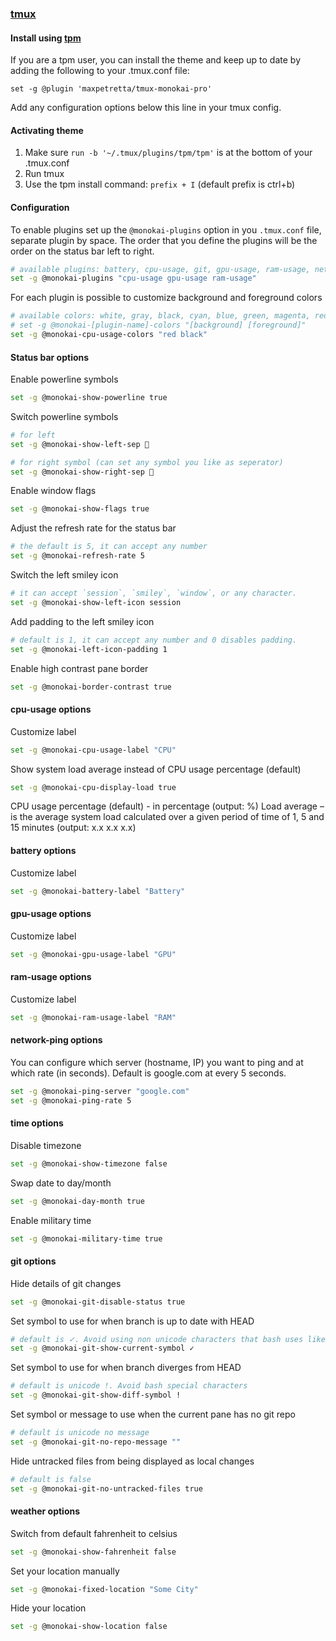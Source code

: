 ### [tmux](https://github.com/tmux/tmux/wiki)

#### Install using [tpm](https://github.com/tmux-plugins/tpm)

If you are a tpm user, you can install the theme and keep up to date by adding the following to your .tmux.conf file:

    set -g @plugin 'maxpetretta/tmux-monokai-pro'

Add any configuration options below this line in your tmux config.

#### Activating theme

1. Make sure `run -b '~/.tmux/plugins/tpm/tpm'` is at the bottom of your .tmux.conf
2. Run tmux
3. Use the tpm install command: `prefix + I` (default prefix is ctrl+b)

#### Configuration

To enable plugins set up the `@monokai-plugins` option in you `.tmux.conf` file, separate plugin by space.
The order that you define the plugins will be the order on the status bar left to right.

```bash
# available plugins: battery, cpu-usage, git, gpu-usage, ram-usage, network, network-bandwidth, network-ping, weather, time
set -g @monokai-plugins "cpu-usage gpu-usage ram-usage"
```

For each plugin is possible to customize background and foreground colors

```bash
# available colors: white, gray, black, cyan, blue, green, magenta, red, yellow
# set -g @monokai-[plugin-name]-colors "[background] [foreground]"
set -g @monokai-cpu-usage-colors "red black"
```

#### Status bar options

Enable powerline symbols

```bash
set -g @monokai-show-powerline true
```

Switch powerline symbols

```bash
# for left
set -g @monokai-show-left-sep 

# for right symbol (can set any symbol you like as seperator)
set -g @monokai-show-right-sep 
```

Enable window flags

```bash
set -g @monokai-show-flags true
```

Adjust the refresh rate for the status bar

```bash
# the default is 5, it can accept any number
set -g @monokai-refresh-rate 5
```

Switch the left smiley icon

```bash
# it can accept `session`, `smiley`, `window`, or any character.
set -g @monokai-show-left-icon session
```

Add padding to the left smiley icon

```bash
# default is 1, it can accept any number and 0 disables padding.
set -g @monokai-left-icon-padding 1
```

Enable high contrast pane border

```bash
set -g @monokai-border-contrast true
```

#### cpu-usage options

Customize label

```bash
set -g @monokai-cpu-usage-label "CPU"
```

Show system load average instead of CPU usage percentage (default)

```bash
set -g @monokai-cpu-display-load true
```

CPU usage percentage (default) - in percentage (output: %)
Load average – is the average system load calculated over a given period of time of 1, 5 and 15 minutes (output: x.x x.x x.x)

#### battery options

Customize label

```bash
set -g @monokai-battery-label "Battery"
```

#### gpu-usage options

Customize label

```bash
set -g @monokai-gpu-usage-label "GPU"
```

#### ram-usage options

Customize label

```bash
set -g @monokai-ram-usage-label "RAM"
```

#### network-ping options

You can configure which server (hostname, IP) you want to ping and at which rate (in seconds). Default is google.com at every 5 seconds.

```bash
set -g @monokai-ping-server "google.com"
set -g @monokai-ping-rate 5
```

#### time options

Disable timezone

```bash
set -g @monokai-show-timezone false
```

Swap date to day/month

```bash
set -g @monokai-day-month true
```

Enable military time

```bash
set -g @monokai-military-time true
```

#### git options

Hide details of git changes

```bash
set -g @monokai-git-disable-status true
```

Set symbol to use for when branch is up to date with HEAD

```bash
# default is ✓. Avoid using non unicode characters that bash uses like $, * and !
set -g @monokai-git-show-current-symbol ✓
```

Set symbol to use for when branch diverges from HEAD

```bash
# default is unicode !. Avoid bash special characters
set -g @monokai-git-show-diff-symbol !
```

Set symbol or message to use when the current pane has no git repo

```bash
# default is unicode no message
set -g @monokai-git-no-repo-message ""
```

Hide untracked files from being displayed as local changes

```bash
# default is false
set -g @monokai-git-no-untracked-files true
```

#### weather options

Switch from default fahrenheit to celsius

```bash
set -g @monokai-show-fahrenheit false
```

Set your location manually

```bash
set -g @monokai-fixed-location "Some City"
```

Hide your location

```bash
set -g @monokai-show-location false
```
